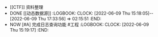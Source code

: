 - [[CTF]] 资料整理
- DONE [[动态数据源]]
  :LOGBOOK:
  CLOCK: [2022-06-09 Thu 15:18:05]--[2022-06-09 Thu 17:33:56] =>  02:15:51
  :END:
- NOW [#A] 完成日志查询功能 #工程
  :LOGBOOK:
  CLOCK: [2022-06-09 Thu 15:19:17]
  :END: